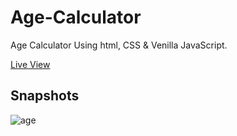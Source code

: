 # Age-Calculator
Age Calculator Using html, CSS &amp; Venilla JavaScript.

<a href="https://agecalculator-peach.vercel.app/">Live View</a>

## Snapshots 
![age](https://user-images.githubusercontent.com/117756490/222969373-05511fec-2ac4-4b3f-9644-f2e755dca602.png)
